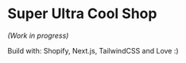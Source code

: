# Super Ultra Cool Shop

*(Work in progress)*

Build with: Shopify, Next.js, TailwindCSS and Love :)
